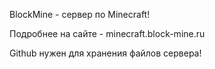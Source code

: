 BlockMine - сервер по Minecraft!

Подробнее на сайте - minecraft.block-mine.ru

Github нужен для хранения файлов сервера!

